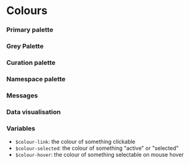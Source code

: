 # Colours

### Primary palette

<div class="box-colour colour-sapphire-blue" data-name="$colour-sapphire-blue"></div>
<div class="box-colour colour-sea-blue" data-name="$colour-sea-blue" ></div>
<div class="box-colour colour-vivid-cerulean" data-name="$colour-vivid-cerulean" ></div>
<div class="box-colour colour-medium-turquoise" data-name="$colour-medium-turquoise" ></div>
<div class="box-colour colour-gainsborough" data-name="$colour-gainsborough" ></div>

### Grey Palette

<div class="box-colour colour-yankees-blue" data-name="$colour-yankees-blue" ></div>
<div class="box-colour colour-independence" data-name="$colour-independence" ></div>
<div class="box-colour colour-weldon-blue" data-name="$colour-weldon-blue" ></div>
<div class="box-colour colour-pastel-blue" data-name="$colour-pastel-blue" ></div>
<div class="box-colour colour-platinum" data-name="$colour-platinum" ></div>
<div class="box-colour colour-sky-white" data-name="$colour-sky-white" ></div>

### Curation palette

<div class="box-colour colour-reviewed" data-name="$colour-reviewed" ></div>
<div class="box-colour colour-unreviewed" data-name="$colour-unreviewed" ></div>
<div class="box-colour colour-uniparc" data-name="$colour-uniparc" ></div>

### Namespace palette

<div class="box-colour colour-uniref" data-name="$colour-uniref" ></div>
<div class="box-colour colour-uniparc" data-name="$colour-uniparc" ></div>
<div class="box-colour colour-proteomes" data-name="$colour-proteomes" ></div>
<div class="box-colour colour-supporting-data" data-name="$colour-supporting-data" ></div>
<div class="box-colour colour-help" data-name="$colour-help" ></div>
<div
  class="box-colour colour-annotation-systems"
  data-name="$colour-annotation-systems"
></div>

### Messages

<div class="box-colour colour-warning" data-name="$colour-warning" ></div>
<div class="box-colour colour-failure" data-name="$colour-failure" ></div>
<div class="box-colour colour-success" data-name="$colour-success" ></div>
<div class="box-colour colour-info" data-name="$colour-info" ></div>

### Data visualisation

<div class="box-colour colour-coyote-brown" data-name="$colour-coyote-brown" ></div>
<div class="box-colour colour-outer-space" data-name="$colour-outer-space" ></div>

### Variables

- `$colour-link`: the colour of something clickable
- `$colour-selected`: the colour of something "active" or "selected"
- `$colour-hover`: the colour of something selectable on mouse hover
